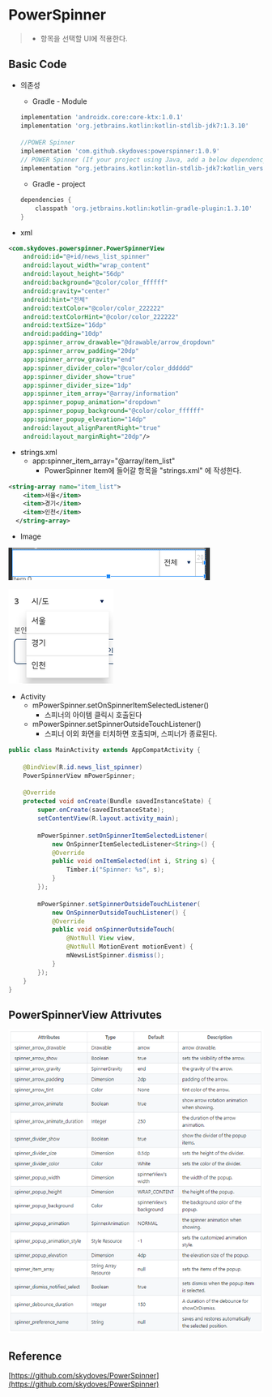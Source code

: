 # PowerSpinner

> * 항목을 선택할 UI에 적용한다.

## Basic Code

* 의존성

  * Gradle - Module

  ```groovy
  implementation 'androidx.core:core-ktx:1.0.1'
  implementation 'org.jetbrains.kotlin:kotlin-stdlib-jdk7:1.3.10'
  
  //POWER Spinner
  implementation 'com.github.skydoves:powerspinner:1.0.9'
  // POWER Spinner (If your project using Java, add a below dependency code.)
  implementation "org.jetbrains.kotlin:kotlin-stdlib-jdk7:kotlin_version"         
  ```

  * Gradle - project

  ```groovy
  dependencies {
      classpath 'org.jetbrains.kotlin:kotlin-gradle-plugin:1.3.10'
  }
  ```



* xml

```xml
<com.skydoves.powerspinner.PowerSpinnerView
    android:id="@+id/news_list_spinner"
    android:layout_width="wrap_content"
    android:layout_height="56dp"
    android:background="@color/color_ffffff"
    android:gravity="center"
    android:hint="전체"
    android:textColor="@color/color_222222"
    android:textColorHint="@color/color_222222"
    android:textSize="16dp"
    android:padding="10dp"
    app:spinner_arrow_drawable="@drawable/arrow_dropdown"
    app:spinner_arrow_padding="20dp"
    app:spinner_arrow_gravity="end"
    app:spinner_divider_color="@color/color_dddddd"
    app:spinner_divider_show="true"
    app:spinner_divider_size="1dp"
    app:spinner_item_array="@array/information"
    app:spinner_popup_animation="dropdown"
    app:spinner_popup_background="@color/color_ffffff"
    app:spinner_popup_elevation="14dp"
    android:layout_alignParentRight="true"
    android:layout_marginRight="20dp"/>
```

* strings.xml
  * app:spinner_item_array="@array/item_list"
    * PowerSpinner Item에 들어갈 항목을 "strings.xml" 에 작성한다.

```xml
<string-array name="item_list">
    <item>서울</item>
    <item>경기</item>
    <item>인천</item>
  </string-array>
```



* Image

![image-20200918231504695](PowerSpinner.assets/image-20200918231504695.png) 

![image-20200918232227313](PowerSpinner.assets/image-20200918232227313.png) 



* Activity
  * mPowerSpinner.setOnSpinnerItemSelectedListener()
    * 스피너의 아이템 클릭시 호출된다
  * mPowerSpinner.setSpinnerOutsideTouchListener()
    * 스피너 이외 화면을 터치하면 호출되며, 스피너가 종료된다.

```java
public class MainActivity extends AppCompatActivity {
    
    @BindView(R.id.news_list_spinner)
  	PowerSpinnerView mPowerSpinner;
    
    @Override
    protected void onCreate(Bundle savedInstanceState) {
        super.onCreate(savedInstanceState);
        setContentView(R.layout.activity_main);
        
        mPowerSpinner.setOnSpinnerItemSelectedListener(
            new OnSpinnerItemSelectedListener<String>() {
            @Override
            public void onItemSelected(int i, String s) {
                Timber.i("Spinner: %s", s);
            }
        });

        mPowerSpinner.setSpinnerOutsideTouchListener(
            new OnSpinnerOutsideTouchListener() {
            @Override
            public void onSpinnerOutsideTouch(
                @NotNull View view, 
                @NotNull MotionEvent motionEvent) {
                mNewsListSpinner.dismiss();
            }
        });
	}
}
```



## PowerSpinnerView Attrivutes

![image-20200918232516796](PowerSpinner.assets/image-20200918232516796.png)



## Reference

[https://github.com/skydoves/PowerSpinner](https://github.com/skydoves/PowerSpinner)